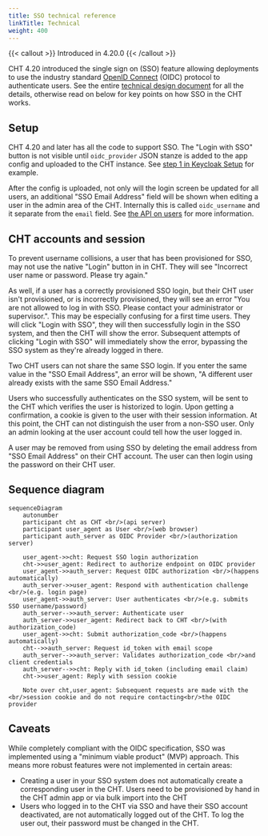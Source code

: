 ```yaml
---
title: SSO technical reference
linkTitle: Technical
weight: 400
---
```


{{< callout >}}
Introduced in 4.20.0
{{< /callout >}}

CHT 4.20 introduced the single sign on (SSO) feature allowing deployments to use the industry standard [OpenID Connect](https://openid.net/) (OIDC) protocol to authenticate users.  See the entire [technical design document](https://docs.google.com/document/d/1LUn1ZRetAmYE04CtdcTmp-bEBvl37AZ0CvFXZChXqfU/edit?tab=t.0) for all the details, otherwise read on below for key points on how SSO in the CHT works.

## Setup 

CHT 4.20 and later has all the code to support SSO.  The "Login with SSO" button is not visible until `oidc_provider` JSON stanze is added to the app config and uploaded to the CHT instance.  See [step 1 in Keycloak Setup](/hosting/sso/keycloak/#cht-app-settings) for example.

After the config is uploaded, not only will the login screen be updated for all users, an additional "SSO Email Address" field will be shown when editing a user in the admin area of the CHT.  Internally this is called `oidc_username` and it separate from the `email` field.  See [the API on users](/building/reference/api/#supported-properties-2) for more information. 

## CHT accounts and session 

To prevent username collisions, a user that has been provisioned for SSO, may not use the native "Login" button in in CHT. They will see "Incorrect user name or password. Please try again."

As well, if a user has a correctly provisioned SSO login, but their CHT user isn't provisioned, or is incorrectly provisioned, they will see an error "You are not allowed to log in with SSO. Please contact your administrator or supervisor.".  This may be especially confusing for a first time users.  They will click "Login with SSO", they will then successfully login in the SSO system, and then the CHT will show the error.  Subsequent attempts of clicking "Login with SSO" will immediately show the error, bypassing the SSO system as they're already logged in there.  

Two CHT users can not share the same SSO login.  If you enter the same value in the "SSO Email Address", an error will be shown, "A different user already exists with the same SSO Email Address."

Users who successfully authenticates on the SSO system, will be sent to the CHT which verifies the user is historized to login.  Upon getting a confirmation, a cookie is given to the user with their session information.  At this point, the CHT can not distinguish the user from a non-SSO user. Only an admin looking at the user account could tell how the user logged in. 

A user may be removed from using SSO by deleting the email address from "SSO Email Address" on their CHT account. The user can then login using the password on their CHT user.

## Sequence diagram


```mermaid
sequenceDiagram
    autonumber
    participant cht as CHT <br/>(api server)
    participant user_agent as User <br/>(web browser)
    participant auth_server as OIDC Provider <br/>(authorization server)

    user_agent->>cht: Request SSO login authorization
    cht->>user_agent: Redirect to authorize endpoint on OIDC provider
    user_agent->>auth_server: Request OIDC authorization <br/>(happens automatically)
    auth_server->>user_agent: Respond with authentication challenge <br/>(e.g. login page)
    user_agent->>auth_server: User authenticates <br/>(e.g. submits SSO username/password)
    auth_server-->>auth_server: Authenticate user
    auth_server->>user_agent: Redirect back to CHT <br/>(with authorization_code)
    user_agent->>cht: Submit authorization_code <br/>(happens automatically)
    cht-->>auth_server: Request id_token with email scope
    auth_server-->>auth_server: Validates authorization_code <br/>and client credentials
    auth_server-->>cht: Reply with id_token (including email claim)
    cht->>user_agent: Reply with session cookie
    
    Note over cht,user_agent: Subsequent requests are made with the <br/>session cookie and do not require contacting<br/>the OIDC provider
```

## Caveats

While completely compliant with the OIDC specification, SSO was implemented using a "minimum viable product" (MVP) approach.  This means more robust features were not implemented in certain areas:

* Creating a user in your SSO system does not automatically create a corresponding user in the CHT.  Users need to be provisioned by hand in the CHT admin app or via bulk import into the CHT
* Users who logged in to the CHT via SSO and have their SSO account deactivated, are not automatically logged out of the CHT.  To log the user out, their password must be changed in the CHT.  
